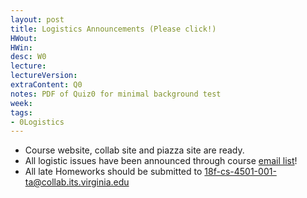 ```yaml
---
layout: post
title: Logistics Announcements (Please click!)
HWout:
HWin:
desc: W0
lecture:
lectureVersion:
extraContent: Q0
notes: PDF of Quiz0 for minimal background test
week:
tags:
- 0Logistics
---
```


+ Course website, collab site and piazza site are ready.
+ All logistic issues have been announced through course [email list](mailto:18f-cs-4501-001@collab.its.virginia.edu)! 
+ All late Homeworks should be submitted to 
[18f-cs-4501-001-ta@collab.its.virginia.edu](mailto:18f-cs-4501-001-ta@collab.its.virginia.edu)
